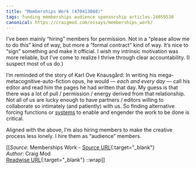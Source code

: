 ```yaml
---
title: "Memberships Work (470413088)"
tags: funding memberships audience sponsorship articles-24059538
canonical: https://craigmod.com/essays/memberships_work/
---
```


I’ve been mainly “hiring” members for permission. Not in a “please allow me to do this” kind of way, but more a “formal contract” kind of way. It’s nice to “sign” something and make it official. I wish my intrinsic motivation was more reliable, but I’ve come to realize I thrive through clear accountability. (I suspect most of us do.)

I’m reminded of the story of Karl Ove Knausgård: In writing his mega-metacognitive-auto-fiction opus, he would — *each and every day* — call his editor and read him the pages he had written that day. My guess is that there was a lot of pull / permission / energy derived from that relationship. Not all of us are lucky enough to have partners / editors willing to collaborate so intimately (and patiently) with us. So finding alternative forcing functions or [systems](https://amzn.to/3odMScx) to enable and engender the work to be done is critical.

Aligned with the above, I’m also hiring members to make the creative process less lonely. I hire them as “audience” members.


[[_Source_: Memberships Work - [Source URL](https://craigmod.com/essays/memberships_work/){:target="_blank"}<br>
_Author_: Craig Mod<br>
[Readwise URL](https://readwise.io/open/470413088){:target="_blank"}
::wrap]]